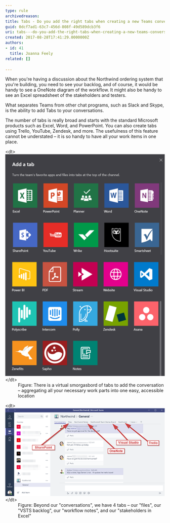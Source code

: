 ```yaml
---
type: rule
archivedreason: 
title: Tabs - Do you add the right tabs when creating a new Teams conversation?
guid: 0dcf7ad1-63c7-456d-808f-49d589dcb3f6
uri: tabs---do-you-add-the-right-tabs-when-creating-a-new-teams-conversation
created: 2017-08-28T17:41:29.0000000Z
authors:
- id: 41
  title: Joanna Feely
related: []

---
```


When you're having a discussion about the Northwind ordering system that you're building, you need to see your backlog, and of course, it would be handy to see a OneNote diagram of the workflow. It might also be handy to see an Excel spreadsheet of the stakeholders and testers.


<!--endintro-->

What separates Teams from other chat programs, such as Slack and Skype, is the ability to add Tabs to your conversations.

The number of tabs is really broad and starts with the standard Microsoft products such as Excel, Word, and PowerPoint. You can also create tabs using Trello, YouTube, Zendesk, and more. The usefulness of this feature cannot be understated – it is so handy to have all your work items in one place.
<dl class="image">&lt;dt&gt;
            <img src="teams-tab-1.png" alt="teams-tab-1.png" style="width:750px;">
         &lt;/dt&gt;<dd>Figure: There is a virtual smorgasbord of tabs to add the conversation – aggregating all your necessary work parts into one easy, accessible location</dd></dl><dl class="image">&lt;dt&gt;
            <img src="teams-tab-2.png" alt="teams-tab-2.png">
         &lt;/dt&gt;<dd>Figure: Beyond our "conversations", we have 4 tabs – our "files", our "VSTS backlog", our "workflow notes", and our "stakeholders in Excel"</dd></dl>
